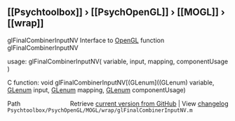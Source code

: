 ## [[Psychtoolbox]] &#8250; [[PsychOpenGL]] &#8250; [[MOGL]] &#8250; [[wrap]]

glFinalCombinerInputNV  Interface to [OpenGL](OpenGL) function glFinalCombinerInputNV  
  
usage:  glFinalCombinerInputNV( variable, input, mapping, componentUsage )  
  
C function:  void glFinalCombinerInputNV[(GLenum]((GLenum) variable, [GLenum](GLenum) input, [GLenum](GLenum) mapping, [GLenum](GLenum) componentUsage)  




<div class="code_header" style="text-align:right;">
  <span style="float:left;">Path&nbsp;&nbsp;</span> <span class="counter">Retrieve <a href=
  "https://raw.github.com/Psychtoolbox-3/Psychtoolbox-3/beta/Psychtoolbox/PsychOpenGL/MOGL/wrap/glFinalCombinerInputNV.m">current version from GitHub</a> | View <a href=
  "https://github.com/Psychtoolbox-3/Psychtoolbox-3/commits/beta/Psychtoolbox/PsychOpenGL/MOGL/wrap/glFinalCombinerInputNV.m">changelog</a></span>
</div>
<div class="code">
  <code>Psychtoolbox/PsychOpenGL/MOGL/wrap/glFinalCombinerInputNV.m</code>
</div>

